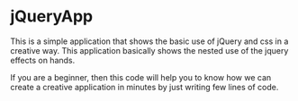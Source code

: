 # jQueryApp
This is a simple application that shows the basic use of jQuery and css in a creative way. This application basically shows the nested use of the jquery effects on hands.

If you are a beginner, then this code will help you to know how we can create a creative application in minutes by just writing few lines of code. 

